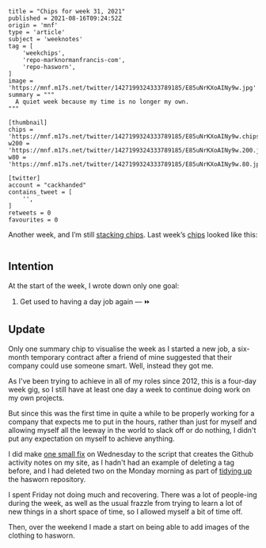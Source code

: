 ```
title = "Chips for week 31, 2021"
published = 2021-08-16T09:24:52Z
origin = 'mnf'
type = 'article'
subject = 'weeknotes'
tag = [
    'weekchips',
    'repo-marknormanfrancis-com',
    'repo-hasworn',
]
image = 'https://mnf.m17s.net/twitter/1427199324333789185/E85uNrKXoAINy9w.jpg'
summary = """
  A quiet week because my time is no longer my own.
"""

[thumbnail]
chips = 'https://mnf.m17s.net/twitter/1427199324333789185/E85uNrKXoAINy9w.chips.jpg'
w200 = 'https://mnf.m17s.net/twitter/1427199324333789185/E85uNrKXoAINy9w.200.jpg'
w80 = 'https://mnf.m17s.net/twitter/1427199324333789185/E85uNrKXoAINy9w.80.jpg'

[twitter]
account = "cackhanded"
contains_tweet = [
    '',
]
retweets = 0
favourites = 0
```

Another week, and I’m still [stacking chips][chips]. Last week’s
[chips][markers] looked like this:

[chips]: /2020/06/19/my-week-in-poker-chips
[markers]: /2020/08/22/my-weekchips-markers

<p class='image'><img src='https://mnf.m17s.net/twitter/1427199324333789185/E85uNrKXoAINy9w.jpg' alt=''></p>

## Intention

At the start of the week, I wrote down only one goal:

1. Get used to having a day job again — ⏩


## Update

Only one summary chip to visualise the week as I started a new job, a
six-month temporary contract after a friend of mine suggested that their
company could use someone smart. Well, instead they got me.

As I've been trying to achieve in all of my roles since 2012, this is a
four-day week gig, so I still have at least one day a week to continue doing
work on my own projects.

But since this was the first time in quite a while to be properly working for
a company that expects me to put in the hours, rather than just for myself and
allowing myself all the leeway in the world to slack off or do nothing, I
didn't put any expectation on myself to achieve anything.

I did make [one small fix][f] on Wednesday to the script that creates the
Github activity notes on my site, as I hadn't had an example of deleting a tag
before, and I had deleted two on the Monday morning as part of [tidying
up][u] the hasworn repository.

I spent Friday not doing much and recovering. There was a lot of people-ing
during the week, as well as the usual frazzle from trying to learn a lot of
new things in a short space of time, so I allowed myself a bit of time off.

Then, over the weekend I made a start on being able to add images of the
clothing to hasworn.

[f]: https://github.com/norm/marknormanfrancis.com/commit/c7da3b396256984769847d04848e5477d139d892
[u]: /2021/08/02/github_activity
